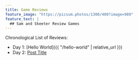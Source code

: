 ```yaml
---
title: Game Reviews
feature_image: "https://picsum.photos/1300/400?image=989"
feature_text: |
  ## Sam and Skeeter Review Games
---
```


Chronological List of Reviews:

- Day 1: [Hello World]({{ "/hello-world" | relative_url }})
- Day 2: [Post Title]()